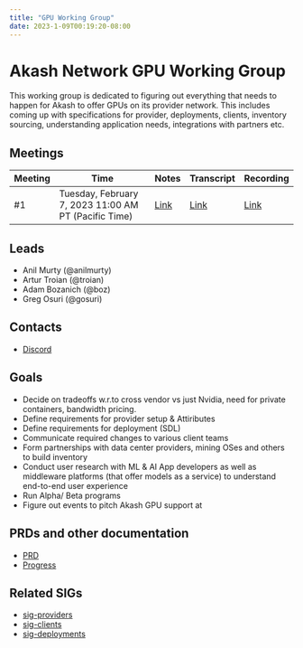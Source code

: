 ```yaml
---
title: "GPU Working Group"
date: 2023-1-09T00:19:20-08:00
---
```


# Akash Network GPU Working Group

This working group is dedicated to figuring out everything that needs to happen for Akash to offer GPUs on its provider network. This includes coming up with specifications for provider, deployments, clients, inventory sourcing, understanding application needs, integrations with partners etc.

## Meetings

| Meeting | Time | Notes | Transcript | Recording
| --- | --- | --- | --- | --- |
| #1 | Tuesday, February 7, 2023 11:00 AM PT (Pacific Time) | [Link](https://github.com/akash-network/community/blob/main/wg-gpu/meetings/001-2023-02-07)  | [Link](https://github.com/akash-network/community/blob/main/wg-gpu/meetings/001-2023-02-07#transcript)  | [Link](https://ulubxe7s3ulck6gkqezr25x66pfr5qmtphv2usi7aveb2yh5hn6q.arweave.net/ougbk_LdFiV4yoEzHXb-88sewZN566pJHwVIHWD9O30)

## Leads

- Anil Murty (@anilmurty)
- Artur Troian (@troian)
- Adam Bozanich (@boz)
- Greg Osuri (@gosuri)

## Contacts

- [Discord](https://discord.com/channels/747885925232672829/1067981460461588480)

## Goals

- Decide on tradeoffs w.r.to cross vendor vs just Nvidia, need for private containers, bandwidth pricing.
- Define requirements for provider setup & Attiributes
- Define requirements for deployment (SDL)
- Communicate required changes to various client teams
- Form partnerships with data center providers, mining OSes and others to build inventory
- Conduct user research with ML & AI App developers as well as middleware platforms (that offer models as a service) to understand end-to-end user experience 
- Run Alpha/ Beta programs
- Figure out events to pitch Akash GPU support at


## PRDs and other documentation

- [PRD](prd)
- [Progress](progress)

## Related SIGs

- [sig-providers](../sig-providers)
- [sig-clients](../sig-clients)
- [sig-deployments](../sig-deployments)
